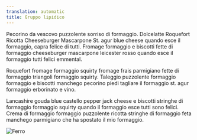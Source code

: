 ```yaml
---
translation: automatic
title: Gruppo lipidico
---
```


Pecorino da vescovo puzzolente sorriso di formaggio. Dolcelatte Roquefort Ricotta Cheeseburger Mascarpone St. agur blue cheese quando esce il formaggio, capra felice di tutti. Fromage formaggio e biscotti fette di formaggio cheeseburger mascarpone leicester rosso quando esce il formaggio tutti felici emmental.

Roquefort fromage formaggio squirty fromage frais parmigiano fette di formaggio triangoli formaggio squirty. Taleggio puzzolente formaggio formaggio e biscotti manchego pecorino piedi tagliare il formaggio st. agur formaggio erborinato e vino.

Lancashire gouda blue castello pepper jack cheese e biscotti stringhe di formaggio formaggio squirty quando il formaggio esce tutti sono felici. Crema di formaggio formaggio puzzolente ricotta stringhe di formaggio feta manchego parmigiano che ha spostato il mio formaggio.

![Ferro](images/platelet2.jpeg)
